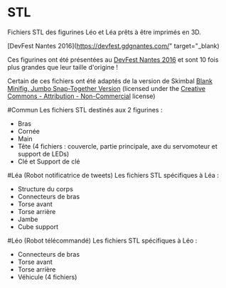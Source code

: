 # STL
Fichiers STL des figurines Léo et Léa prêts à être imprimés en 3D.

[DevFest Nantes 2016](https://devfest.gdgnantes.com/" target="_blank)

Ces figurines ont été présentées au <a href="https://devfest.gdgnantes.com/" target="_blank">DevFest Nantes 2016</a> et sont 10 fois plus grandes que leur taille d'origine !

Certain de ces fichiers ont été adaptés de la version de Skimbal <a href="http://www.thingiverse.com/thing:170076" target="_blank">Blank Minifig, Jumbo Snap-Together Version</a> (licensed under the <a href="https://creativecommons.org/licenses/by-nc/3.0/" target="_blank">Creative Commons - Attribution - Non-Commercial</a> license)

#Commun
Les fichiers STL destinés aux 2 figurines :
- Bras
- Cornée
- Main
- Tête (4 fichiers : couvercle, partie principale, axe du servomoteur et support de LEDs)
- Clé et Support de clé

#Léa (Robot notificatrice de tweets)
Les fichiers STL spécifiques à Léa :
- Structure du corps
- Connecteurs de bras
- Torse avant
- Torse arrière
- Jambe
- Cube support

#Léo (Robot télécommandé)
Les fichiers STL spécifiques à Léo :
- Connecteurs de bras
- Torse avant
- Torse arrière
- Véhicule (4 fichiers)
